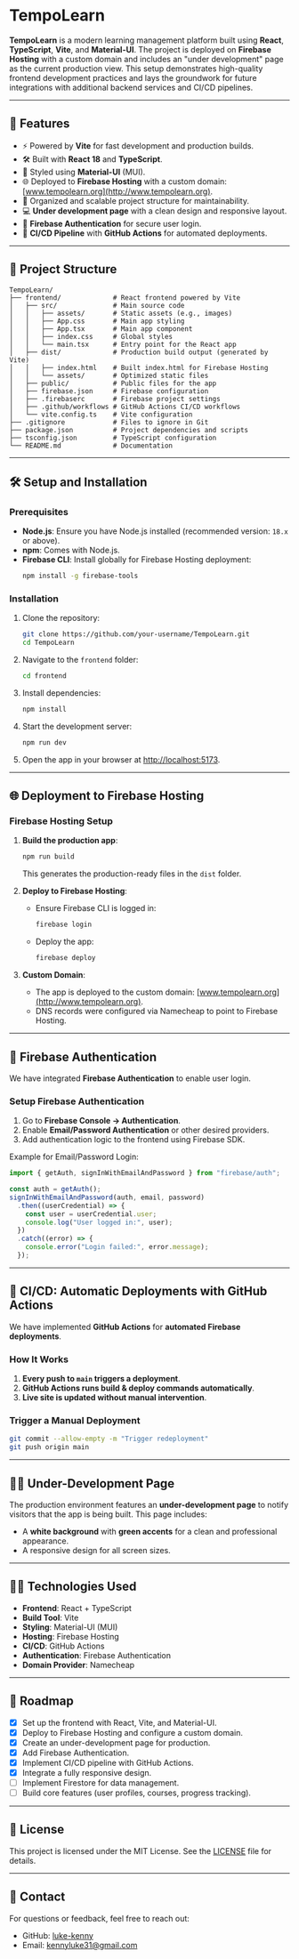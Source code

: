 # TempoLearn

**TempoLearn** is a modern learning management platform built using **React**, **TypeScript**, **Vite**, and **Material-UI**. The project is deployed on **Firebase Hosting** with a custom domain and includes an "under development" page as the current production view. This setup demonstrates high-quality frontend development practices and lays the groundwork for future integrations with additional backend services and CI/CD pipelines.

---

## 🚀 Features

- ⚡ Powered by **Vite** for fast development and production builds.
- 🛠 Built with **React 18** and **TypeScript**.
- 🎨 Styled using **Material-UI** (MUI).
- 🌐 Deployed to **Firebase Hosting** with a custom domain: [www.tempolearn.org](http://www.tempolearn.org).
- 📁 Organized and scalable project structure for maintainability.
- 💻 **Under development page** with a clean design and responsive layout.
- 🔐 **Firebase Authentication** for secure user login.
- 🚀 **CI/CD Pipeline** with **GitHub Actions** for automated deployments.

---

## 📂 Project Structure

```plaintext
TempoLearn/
├── frontend/             # React frontend powered by Vite
│   ├── src/              # Main source code
│   │   ├── assets/       # Static assets (e.g., images)
│   │   ├── App.css       # Main app styling
│   │   ├── App.tsx       # Main app component
│   │   ├── index.css     # Global styles
│   │   └── main.tsx      # Entry point for the React app
│   ├── dist/             # Production build output (generated by Vite)
│   │   ├── index.html    # Built index.html for Firebase Hosting
│   │   └── assets/       # Optimized static files
│   ├── public/           # Public files for the app
│   ├── firebase.json     # Firebase configuration
│   ├── .firebaserc       # Firebase project settings
│   ├── .github/workflows # GitHub Actions CI/CD workflows
│   └── vite.config.ts    # Vite configuration
├── .gitignore            # Files to ignore in Git
├── package.json          # Project dependencies and scripts
├── tsconfig.json         # TypeScript configuration
└── README.md             # Documentation
```

---

## 🛠️ Setup and Installation

### Prerequisites
- **Node.js**: Ensure you have Node.js installed (recommended version: `18.x` or above).
- **npm**: Comes with Node.js.
- **Firebase CLI**: Install globally for Firebase Hosting deployment:
  ```bash
  npm install -g firebase-tools
  ```

### Installation
1. Clone the repository:
   ```bash
   git clone https://github.com/your-username/TempoLearn.git
   cd TempoLearn
   ```

2. Navigate to the `frontend` folder:
   ```bash
   cd frontend
   ```

3. Install dependencies:
   ```bash
   npm install
   ```

4. Start the development server:
   ```bash
   npm run dev
   ```

5. Open the app in your browser at [http://localhost:5173](http://localhost:5173).

---

## 🌐 Deployment to Firebase Hosting

### Firebase Hosting Setup
1. **Build the production app**:
   ```bash
   npm run build
   ```
   This generates the production-ready files in the `dist` folder.

2. **Deploy to Firebase Hosting**:
   - Ensure Firebase CLI is logged in:
     ```bash
     firebase login
     ```
   - Deploy the app:
     ```bash
     firebase deploy
     ```

3. **Custom Domain**:
   - The app is deployed to the custom domain: [www.tempolearn.org](http://www.tempolearn.org).
   - DNS records were configured via Namecheap to point to Firebase Hosting.

---

## 🔐 Firebase Authentication

We have integrated **Firebase Authentication** to enable user login.

### **Setup Firebase Authentication**
1. Go to **Firebase Console → Authentication**.
2. Enable **Email/Password Authentication** or other desired providers.
3. Add authentication logic to the frontend using Firebase SDK.

Example for Email/Password Login:
```typescript
import { getAuth, signInWithEmailAndPassword } from "firebase/auth";

const auth = getAuth();
signInWithEmailAndPassword(auth, email, password)
  .then((userCredential) => {
    const user = userCredential.user;
    console.log("User logged in:", user);
  })
  .catch((error) => {
    console.error("Login failed:", error.message);
  });
```

---

## 🚀 CI/CD: Automatic Deployments with GitHub Actions

We have implemented **GitHub Actions** for **automated Firebase deployments**.

### **How It Works**
1. **Every push to `main` triggers a deployment**.
2. **GitHub Actions runs build & deploy commands automatically**.
3. **Live site is updated without manual intervention**.

### **Trigger a Manual Deployment**
```bash
git commit --allow-empty -m "Trigger redeployment"
git push origin main
```

---

## 🧑‍🎨 Under-Development Page

The production environment features an **under-development page** to notify visitors that the app is being built. This page includes:
- A **white background** with **green accents** for a clean and professional appearance.
- A responsive design for all screen sizes.

---

## 🧑‍💻 Technologies Used

- **Frontend**: React + TypeScript
- **Build Tool**: Vite
- **Styling**: Material-UI (MUI)
- **Hosting**: Firebase Hosting
- **CI/CD**: GitHub Actions
- **Authentication**: Firebase Authentication
- **Domain Provider**: Namecheap

---

## 📜 Roadmap

- [x] Set up the frontend with React, Vite, and Material-UI.
- [x] Deploy to Firebase Hosting and configure a custom domain.
- [x] Create an under-development page for production.
- [x] Add Firebase Authentication.
- [x] Implement CI/CD pipeline with GitHub Actions.
- [x] Integrate a fully responsive design.
- [ ] Implement Firestore for data management.
- [ ] Build core features (user profiles, courses, progress tracking).

---

## 📄 License

This project is licensed under the MIT License. See the [LICENSE](LICENSE) file for details.

---

## 📧 Contact

For questions or feedback, feel free to reach out:
- GitHub: [luke-kenny](https://github.com/Luke-Kenny)
- Email: kennyluke31@gmail.com
